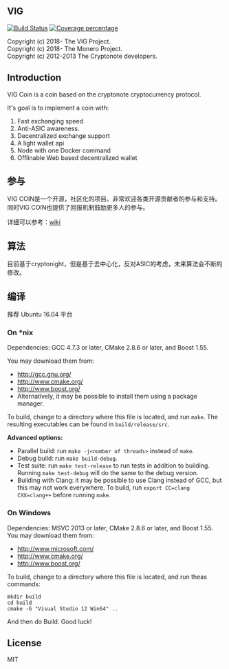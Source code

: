 
## VIG

[![Build Status][travis-image]][travis-url]
[![Coverage percentage][coveralls-image]][coveralls-url]

Copyright (c) 2018- The VIG Project.  
Copyright (c) 2018- The Monero Project.  
Copyright (c) 2012-2013 The Cryptonote developers.  



## Introduction

VIG Coin is a coin based on the cryptonote cryptocurrency protocol.

It's goal is to implement a coin with:

1. Fast exchanging speed
2. Anti-ASIC awareness.
3. Decentralized exchange support
4. A light wallet api
5. Node with one Docker command
6. Offlinable Web based decentralized wallet


## 参与

VIG COIN是一个开源，社区化的项目。非常欢迎各类开源贡献者的参与和支持。
同时VIG COIN也提供了回报机制鼓励更多人的参与。

详细可以参考：[wiki](https://github.com/vigcoin/wiki)

## 算法

目前基于cryptonight，但是基于去中心化，反对ASIC的考虑，未来算法会不断的修改。

## 编译

推荐 Ubuntu 16.04 平台

### On *nix

Dependencies: GCC 4.7.3 or later, CMake 2.8.6 or later, and Boost 1.55.

You may download them from:

* http://gcc.gnu.org/
* http://www.cmake.org/
* http://www.boost.org/
* Alternatively, it may be possible to install them using a package manager.

To build, change to a directory where this file is located, and run `make`. The resulting executables can be found in `build/release/src`.

**Advanced options:**

* Parallel build: run `make -j<number of threads>` instead of `make`.
* Debug build: run `make build-debug`.
* Test suite: run `make test-release` to run tests in addition to building. Running `make test-debug` will do the same to the debug version.
* Building with Clang: it may be possible to use Clang instead of GCC, but this may not work everywhere. To build, run `export CC=clang CXX=clang++` before running `make`.

### On Windows
Dependencies: MSVC 2013 or later, CMake 2.8.6 or later, and Boost 1.55. You may download them from:

* http://www.microsoft.com/
* http://www.cmake.org/
* http://www.boost.org/

To build, change to a directory where this file is located, and run theas commands: 
```
mkdir build
cd build
cmake -G "Visual Studio 12 Win64" ..
```

And then do Build.
Good luck!

## License

MIT

[travis-image]: https://travis-ci.org/vigcoin/coin.svg?branch=master
[travis-url]: https://travis-ci.org/vigcoin/coin
[coveralls-image]: https://coveralls.io/repos/github/vigcoin/coin/badge.svg?branch=master
[coveralls-url]: https://coveralls.io/github/vigcoin/coin?branch=master